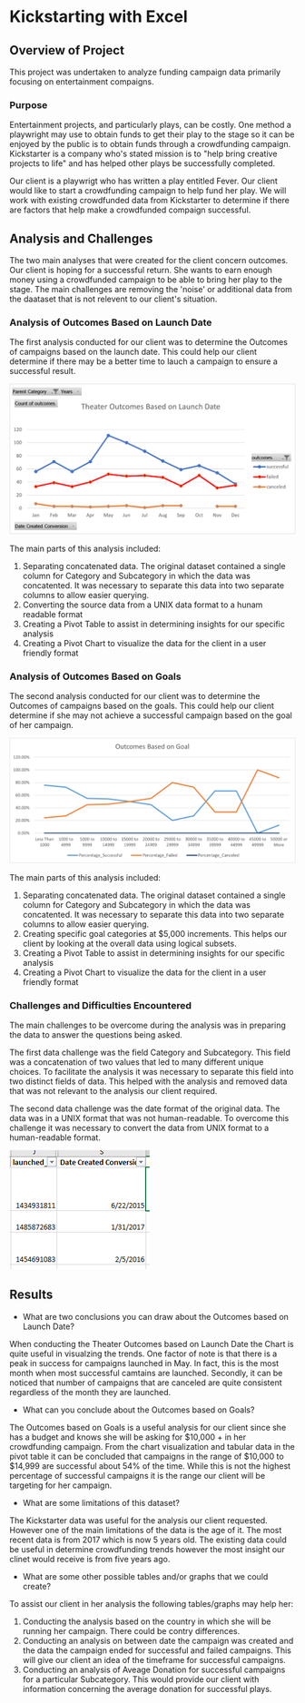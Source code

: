 # Kickstarting with Excel

## Overview of Project

This project was undertaken to analyze funding campaign data primarily focusing on entertainment compaigns. 

### Purpose

Entertainment projects, and particularly plays, can be costly. One method a playwright may use to obtain funds to get their play to the stage so it can be enjoyed by the public is to obtain funds through a crowdfunding campaign. Kickstarter is a company who's stated mission is to "help bring creative projects to life" and has helped other plays be successfully completed. 

Our client is a playwrigt who has written a play entitled Fever. Our client would like to start a crowdfunding campaign to help fund her play. We will work with existing crowdfunded data from Kickstarter to determine if there are factors that help make a crowdfunded compaign successful. 

## Analysis and Challenges

The two main analyses that were created for the client concern outcomes. Our client is hoping for a successful return. She wants to earn enough money using a crowdfunded campaign to be able to bring her play to the stage. The main challenges are removing the 'noise' or additional data from the daataset that is not relevent to our client's situation. 

### Analysis of Outcomes Based on Launch Date

The first analysis conducted for our client was to determine the Outcomes of campaigns based on the launch date. This could help our client determine if there may be a better time to lauch a campaign to ensure a successful result. 

![Outcomes_Launch](/Resources/Theater_Outcomes_vs_Launch.png)

The main parts of this analysis included:
 1. Separating concatenated data. The original dataset contained a single column for Category and Subcategory in which the data was concatented. It was necessary to separate this data into two separate columns to allow easier querying. 
 2. Converting the source data from a UNIX data format to a hunam readable format
 3. Creating a Pivot Table to assist in determining insights for our specific analysis
 4. Creating a Pivot Chart to visualize the data for the client in a user friendly format

### Analysis of Outcomes Based on Goals

The second analysis conducted for our client was to determine the Outcomes of campaigns based on the goals. This could help our client determine if she may not achieve a successful campaign based on the goal of her campaign.  

![Outcomes_Goals](/Resources/Outcomes_vs_Goals.png)

The main parts of this analysis included:
 1. Separating concatenated data. The original dataset contained a single column for Category and Subcategory in which the data was concatented. It was necessary to separate this data into two separate columns to allow easier querying. 
 2. Creating specific goal categories at $5,000 increments. This helps our client by looking at the overall data using logical subsets. 
 3. Creating a Pivot Table to assist in determining insights for our specific analysis
 4. Creating a Pivot Chart to visualize the data for the client in a user friendly format

### Challenges and Difficulties Encountered

The main challenges to be overcome during the analysis was in preparing the data to answer the questions being asked. 

The first data challenge was the field Category and Subcategory. This field was a concatenation of two values that led to many different unique choices. To facilitate the analysis it was necessary to separate this field into two distinct fields of data. This helped with the analysis and removed data that was not relevant to the analysis our client required. 

The second data challenge was the date format of the original data. The data was in a UNIX format that was not human-readable. To overcome this challenge it was necessary to convert the data from UNIX format to a human-readable format. 

![dates](Dates.PNG)

## Results

- What are two conclusions you can draw about the Outcomes based on Launch Date?

When conducting the Theater Outcomes based on Launch Date the Chart is quite useful in visualzing the trends. One factor of note is that there is a peak in success for campaigns launched in May. In fact, this is the most month when most successful camtains are launched. Secondly, it can be noticed that number of campaigns that are canceled are quite consistent regardless of the month they are launched. 

- What can you conclude about the Outcomes based on Goals?

The Outcomes based on Goals is a useful analysis for our client since she has a budget and knows she will be asking for $10,000 + in her crowdfunding campaign. From the chart visualization and tabular data in the pivot table it can be concluded that campaigns in the range of $10,000 to $14,999 are successful about 54% of the time. While this is not the highest percentage of successful campaigns it is the range our client will be targeting for her campaign. 

- What are some limitations of this dataset?

The Kickstarter data was useful for the analysis our client requested. However one of the main limitations of the data is the age of it. The most recent data is from 2017 which is now 5 years old. The existing data could be useful in determine crowdfunding trends however the most insight our clinet would receive is from five years ago. 

- What are some other possible tables and/or graphs that we could create?

To assist our client in her analysis the following tables/graphs may help her:
1. Conducting the analysis based on the country in which she will be running her campaign. There could be contry differences. 
2. Conducting an analysis on between date the campaign was created and the data the campaign ended for successful and failed campaigns. This will give our client an idea of the timeframe for successful campaigns.
3. Conducting an analysis of Aveage Donation for successful campaigns for a particular Subcategory. This would provide our client with information concerning the average donation for successful plays.  

